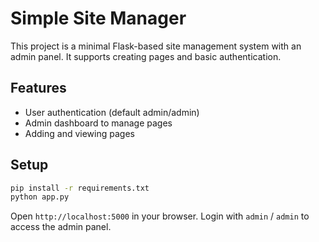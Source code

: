 # Simple Site Manager

This project is a minimal Flask-based site management system with an admin panel. It supports creating pages and basic authentication.

## Features

- User authentication (default admin/admin)
- Admin dashboard to manage pages
- Adding and viewing pages

## Setup

```bash
pip install -r requirements.txt
python app.py
```

Open `http://localhost:5000` in your browser. Login with `admin` / `admin` to access the admin panel.
